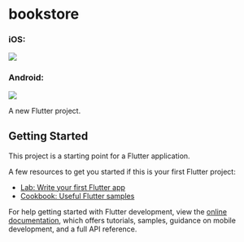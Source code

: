 # bookstore

### iOS:

![](https://github.com/OsmanBrito/BookStore/blob/main/assets/ios-gif.gif)

### Android:

![](https://github.com/OsmanBrito/BookStore/blob/main/assets/android-ios.gif)

A new Flutter project.

## Getting Started

This project is a starting point for a Flutter application.

A few resources to get you started if this is your first Flutter project:

- [Lab: Write your first Flutter app](https://docs.flutter.dev/get-started/codelab)
- [Cookbook: Useful Flutter samples](https://docs.flutter.dev/cookbook)

For help getting started with Flutter development, view the
[online documentation](https://docs.flutter.dev/), which offers tutorials,
samples, guidance on mobile development, and a full API reference.
